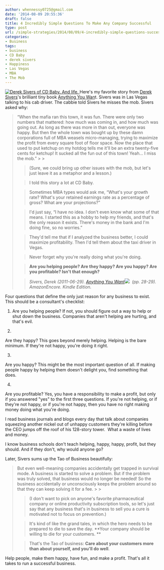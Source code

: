 ```yaml
---
author: whennessy0725@gmail.com
date: '2014-08-09 20:55:36'
draft: false
title: 4 Incredibly Simple Questions To Make Any Company Successful
type: post
url: /simple-strategies/2014/08/09/4-incredibly-simple-questions-successful
categories:
- Business
tags:
- business
- CD Baby
- derek sivers
- Happiness
- Las Vegas
- MBA
- The Mob
---
```


[![Derek Sivers of CD Baby. And life.](http://static1.squarespace.com/static/56c87f52356fb0ec8c23c9b7/56d09050d9fd567b5dd38d8b/56d0905ad9fd567b5dd38ee0/1456509799017/Derek_Sivers_INK2010.jpg)
](http://static1.squarespace.com/static/56c87f52356fb0ec8c23c9b7/56d09050d9fd567b5dd38d8b/56d0905ad9fd567b5dd38ee0/1456509799017/Derek_Sivers_INK2010.jpg)
Here's my favorite story from [Derek Sivers](https://sivers.org/)'s brilliant tiny book [Anything You Wan](http://www.amazon.com/gp/product/B00506NRBS/ref=as_li_tl?ie=UTF8&camp=1789&creative=390957&creativeASIN=B00506NRBS&linkCode=as2&tag=hennesssview-20&linkId=52QQRYVNUHOIACIJ)t. Sivers was in Las Vegas talking to his cab driver. The cabbie told Sivers he misses the mob. Sivers asked why:




<blockquote>“When the mafia ran this town, it was fun. There were only two numbers that mattered: how much was coming in, and how much was going out. As long as there was more in than out, everyone was happy. But then the whole town was bought up by these damn corporations full of MBA weasels micro-managing, trying to maximize the profit from every square foot of floor space. Now the place that used to put ketchup on my hotdog tells me it'll be an extra twenty-five cents for ketchup! It sucked all the fun out of this town! Yeah... I miss the mob.”
> 
> 

> 
> (Sure, we could bring up other issues with the mob, but let's just leave it as a metaphor and a lesson.)
> 
> 

> 
> I told this story a lot at CD Baby.
> 
> 

> 
> Sometimes MBA types would ask me, “What's your growth rate? What's your retained earnings rate as a percentage of gross? What are your projections?”
> 
> 

> 
> I'd just say, “I have no idea. I don't even know what some of that means. I started this as a hobby to help my friends, and that's the only reason it exists. There's money in the bank and I'm doing fine, so no worries.”
> 
> 

> 
> They'd tell me that if I analyzed the business better, I could maximize profitability. Then I'd tell them about the taxi driver in Vegas.
> 
> 

> 
> Never forget why you're really doing what you're doing.
> 
> 

> 
> **Are you helping people? Are they happy? Are you happy? Are you profitable? Isn't that enough?**
> 
> 

> 
> _Sivers, Derek (2011-06-29). [Anything You Want](http://www.amazon.com/gp/product/B00506NRBS/ref=as_li_tl?ie=UTF8&camp=1789&creative=390957&creativeASIN=B00506NRBS&linkCode=as2&tag=hennesssview-20&linkId=52QQRYVNUHOIACIJ)![](http://ir-na.amazon-adsystem.com/e/ir?t=hennesssview-20&l=as2&o=1&a=B00506NRBS)
 (pp. 28-29). AmazonEncore. Kindle Edition._
> 
> </blockquote>




Four questions that define the only just reason for any business to exist. This should be a consultant's checklist:





  1. Are you helping people? If not, you should figure out a way to help or shut down the business. Companies that aren't helping are hurting, and that's evil.



  2. 


Are they happy? This goes beyond merely helping. Helping is the bare minimum. If they're not happy, you're doing it right.



  3. 


Are you happy? This might be the most important question of all. If making people happy by helping them doesn't delight you, find something that does.



  4. 


Are you profitable? Yes, you have a responsibility to make a profit, but only if you answered "yes" to the first three questions. If you're not helping, or if they're not happy, or if you're not happy, then you have no right making money doing what you're doing.






I read business journals and blogs every day that talk about companies squeezing another nickel out of unhappy customers they're killing before the CEO jumps off the roof of his 128-story tower.  What a waste of lives and money.




I know business schools don't teach helping, happy, happy, profit, but they should. And if they don't, why would anyone go?




Later, Sivers sums up the Tao of Business beautifully:




<blockquote>But even well-meaning companies accidentally get trapped in survival mode. A business is started to solve a problem. But if the problem was truly solved, that business would no longer be needed! So the business accidentally or unconsciously keeps the problem around so that they can keep solving it for a fee.
> 
> 

> 
> (I don't want to pick on anyone's favorite pharmaceutical company or online productivity subscription tools, so let's just say that any business that's in business to sell you a cure is motivated not to focus on prevention.)
> 
> 

> 
> It's kind of like the grand tales, in which the hero needs to be prepared to die to save the day. **Your company should be willing to die for your customers. **
> 
> 

> 
> That's the Tao of business: **Care about your customers more than about yourself, and you'll do well**.
> 
> 

> 
> </blockquote>




Help people, make them happy, have fun, and make a profit. That's all it takes to run a successful business.






